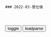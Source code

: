 ```tip
### 2022-03-曾仕强
```

<table id="tbc" style="white-space:pre-wrap">
</table>
<button onclick="toggleb()">toggle</button>
<button onclick="loadparse()">loadparse</button>
<br>
<!-- 🌸<br>🍅-　-🍑<hr>🍀 -->
<pre>
<textarea rows="30" cols="100" style="display: none" id="tar">

曾仕强：女人的第六感比较灵，那么男人要听女人的吗？
https://mbd.baidu.com/newspage/data/videolanding?nid=sv_54959642041152900&sourceFrom=pc_feedlist

我们所面对的经常是，资讯不充分，数据不正确。

女人的话一定要听，但是女人的话是不可以听的。

<font size="1" style="color:#DCDCDC">2022-05-05</font>

曾仕强：你去找钱，一辈子辛苦；钱来找你，生活轻松愉快
https://mbd.baidu.com/newspage/data/videolanding?nid=sv_7642913101254947800&sourceFrom=pc_feedlist

现代人，脑筋真够不清楚，把错的看成对的，把对的反而看成错的，然后洋洋得意。

你去找钱，一辈子很辛苦。钱来找你，你轻松愉快。

现在的理财专家，都是穷光蛋。一天到晚告诉人家哪一个股票会，哪一个股票会跌，这个人累了个半死，就是赚不着钱，那你还听他的？

<font size="1" style="color:#DCDCDC">2022-04-29</font>

曾仕强教授：你如果看清了自己，基本上就开悟了！
https://mbd.baidu.com/newspage/data/videolanding?nid=sv_13017235389568420561&sourceFrom=rec

第一，你这辈子来是干什么的。你可能到死都不知道。
很多人到六七十岁才知道，哎呀我根本不是做这些事情的，时间都浪费掉了。

第二，你知道怎样去完成你的人生使命吗？你也不知道。
第三，你开始做了，你会知道怎样做才会做更好吗？也不知道。
其实这三个是人生最要紧的事情，可是我们全不知道。

<font size="1" style="color:#DCDCDC">2022-04-27</font>

六十四卦中有“大过卦”与“小过卦”，分别有何含义｜百家讲坛
https://mbd.baidu.com/newspage/data/videolanding?nid=sv_292888622464824385&sourceFrom=rec

人为什么会小过不断，就是因为你不在意。

<font size="1" style="color:#DCDCDC">2022-04-27</font>

《易经》中常用的两个字悔和吝，它们分别有何深意？｜百家讲坛
https://mbd.baidu.com/newspage/data/videolanding?nid=sv_5285080922736034094&sourceFrom=rec

悔是从心就是我做错了，我心里面真的想改过，而且我会实际行动来补过。

吝是找理由。不是我有意的，我实在是没有办法，讲这些话就是无心要改变。
嘴巴找很多理由，来掩饰他的过错，心里头完全没有想要改过。

各位有没有发现，这是人生的规律。吉生吝，吝生凶，凶生悔，悔生吉。

<font size="1" style="color:#DCDCDC">2022-04-27</font>

曾仕强：凡是发生过的事情都是好事情，整天想东想西没有好处！
https://mbd.baidu.com/newspage/data/videolanding?nid=sv_8530937025441906921&sourceFrom=rec

易经是解开宇宙人生密码的一部宝典，是把人生的密码整个给你解开。

<font size="1" style="color:#DCDCDC">2022-04-27</font>

曾仕强教授：你会失败是因为你选择的失败！
https://mbd.baidu.com/newspage/data/videolanding?nid=sv_11660553978942137563&sourceFrom=rec

你会失败是因为你选择的失败，你要成功是因为你选择的成功。
一个人向成功的时候都是自己否定，以我的能力可能吗？以我的运气做得到吗？你就把自己的选择否定掉，所以一般人嘴巴都讲要成功，心里想的都是要失败，因为失败你比较没有压力，成功你的压力会越来越大。

<font size="1" style="color:#DCDCDC">2022-04-27</font>

曾仕强：地球，已经丧失了自我修复的力量，这是人类最大的威胁！
https://mbd.baidu.com/newspage/data/videolanding?nid=sv_4428181111087464167&sourceFrom=rec

这就是西方的文明，所造成的一个惨剧。不是悲剧，而是惨剧。zg人应该出来号召全世界，把我们美好的文化重现复兴，发扬到世界上去，否则人类是没救了。

人类不要想过正常气候的日子，气候异常变正常，正常变异常。

你真正了解zh文化，你要知道zg人要替自己所作所为负百分之百的责任。

<font size="1" style="color:#DCDCDC">2022-04-25</font>

曾仕强教授：改掉熬夜的习惯，才有健康的身体！
https://mbd.baidu.com/newspage/data/videolanding?nid=sv_12268672416225135590&sourceFrom=rec

晚上12点以前不睡觉的话，45岁以后什么病都出来了。

<font size="1" style="color:#DCDCDC">2022-04-25</font>

婚前睁大眼睛婚后睁一只眼闭一只眼
https://mbd.baidu.com/newspage/data/videolanding?nid=sv_3476910416224763800&sourceFrom=rec

好不容易选择一个人，天天跟他过不去，就是跟自己过不去。

<font size="1" style="color:#DCDCDC">2022-04-25</font>

曾仕强：懂得越多的人越不敢讲对错，越一知半解的越好像什么都懂
https://mbd.baidu.com/newspage/data/videolanding?nid=sv_7767539625906845359&sourceFrom=pc_feedlist

<font size="1" style="color:#DCDCDC">2022-04-25</font>

曾仕强：读《易经》，就是要及时悔改，老天随时给我们回头的路
https://mbd.baidu.com/newspage/data/videolanding?nid=sv_2542886418315394847&sourceFrom=pc_feedlist

我们没有当g的时候，良心最好。

<font size="1" style="color:#DCDCDC">2022-04-25</font>

曾仕强：怎么做才能得到领导的赏识？学会这个方法绝对有效
https://mbd.baidu.com/newspage/data/videolanding?nid=sv_10457396732918106831&sourceFrom=pc_feedlist

<font size="1" style="color:#DCDCDC">2022-04-25</font>

曾仕强：要相信明哲保身，智慧的人都懂得做隐士，最怕你当硬汉
https://mbd.baidu.com/newspage/data/videolanding?nid=sv_1186513407860990781&sourceFrom=rec

年轻人永远是被利用的一群，就是因为你有正义感。你所知又不多，又充满了正义，就很容易被人家拿来当工具。

<font size="1" style="color:#DCDCDC">2022-04-25</font>

曾仕强：人生必须要通过一些检验，谁都跑不掉｜百家讲坛
https://mbd.baidu.com/newspage/data/videolanding?nid=sv_8803902742300506588&sourceFrom=pc_feedlist

<font size="1" style="color:#DCDCDC">2022-04-25</font>

曾仕强：与人沟通千万记住有个距离感，更有利于你结识善缘
https://mbd.baidu.com/newspage/data/videolanding?nid=sv_3866538320236112837&sourceFrom=pc_feedlist

<font size="1" style="color:#DCDCDC">2022-04-22</font>

曾仕强：其实一个人未来的模样是自己定的，你发现了吗？
https://mbd.baidu.com/newspage/data/videolanding?nid=sv_1501831350016235927&sourceFrom=rec

<font size="1" style="color:#DCDCDC">2022-04-22</font>

曾仕强：一个人越是缺少什么，他越是要表现什么
https://mbd.baidu.com/newspage/data/videolanding?nid=sv_15154943538222677792&sourceFrom=rec

讲话讲得越冠冕堂皇的人，人格是越低劣的。
因为如果对他来说是真的，他就用不着强调。

凡是会特别强调他怎么样，你都要提高警觉，
他就怕你发现，怕你怀疑，他不停地给你保障，但没有用。

<font size="1" style="color:#DCDCDC">2022-04-22</font>

曾仕强：与人沟通千万记住有个距离感，更有利于你结识善缘
https://mbd.baidu.com/newspage/data/videolanding?nid=sv_3866538320236112837&sourceFrom=pc_feedlist

隐隐约约得暗示，对zg人其实更重要。

<font size="1" style="color:#DCDCDC">2022-04-22</font>

日本“躺平族”创始人，20年没出过家门，吃喝拉撒全靠父母帮！
https://mbd.baidu.com/newspage/data/videolanding?nid=sv_3274117938900673301&sourceFrom=pc_feedlist

<font size="1" style="color:#DCDCDC">2022-04-19</font>

董明珠：“霸道”是我的慈悲
https://mbd.baidu.com/newspage/data/videolanding?nid=sv_10004643190241883511&sourceFrom=pc_feedlist

我根本没想过胜算还是失败，我认为一定是我选择没有错的。

<font size="1" style="color:#DCDCDC">2022-04-19</font>

曾仕强：人情没必要去讨，一讨就全都没了！
https://mbd.baidu.com/newspage/data/videolanding?nid=sv_1999034507730367959&sourceFrom=rec

父母不可以跟子女讲，我这么辛苦养你，你以后要报答我。
人情不讨，人情永远在。人情一讨，连本带利统统讨光光。

只要你心中有所求，你就得不到任何东西。

<font size="1" style="color:#DCDCDC">2022-04-19</font>

曾仕强：怎样用金钱来测试朋友
https://mbd.baidu.com/newspage/data/videolanding?nid=sv_3629025907009395992&sourceFrom=pc_feedlist

你救了穷人就会制造更多的穷人。
你要告诉他怎么脱离这个穷的困境，而不是给他现成的钱让他去花。

<font size="1" style="color:#DCDCDC">2022-04-19</font>

曾仕强教授：天无绝人之路！
https://mbd.baidu.com/newspage/data/videolanding?nid=sv_7964665453620682905&sourceFrom=rec

<font size="1" style="color:#DCDCDC">2022-04-19</font>

曾仕强教授：试错的成本并不高，错过的成本却非常高！
https://mbd.baidu.com/newspage/data/videolanding?nid=sv_5792718952025552286&sourceFrom=rec

你什么都不敢尝试，什么都怕过分，结果搞得自己寸步难行，反而得不到宝贵的经验。

<font size="1" style="color:#DCDCDC">2022-04-19</font>

无毒不丈夫，最毒妇人心。因为一阴一阳之谓道
https://mbd.baidu.com/newspage/data/videolanding?nid=sv_6992743362789817776&sourceFrom=rec

所有冷的东西，都跑到地面上来的时候。热的东西都跑到地底下去，其实是蛮危险的。因为火烧就要爆发了。

<font size="1" style="color:#DCDCDC">2022-04-19</font>

曾仕强：做事要用心，而不仅仅是努力
https://mbd.baidu.com/newspage/data/videolanding?nid=sv_13361670648616810061&sourceFrom=pc_feedlist

努力是没有用的，做事要用心。

<font size="1" style="color:#DCDCDC">2022-04-19</font>

曾仕强：凡是碰到你意想不到的事情，是老天在帮你忙
https://mbd.baidu.com/newspage/data/videolanding?nid=sv_10287616474097934836&sourceFrom=rec

<font size="1" style="color:#DCDCDC">2022-04-13</font>

曾仕强：世界上你是唯一的，没有第二个人完全跟你一样｜百家讲坛
https://mbd.baidu.com/newspage/data/videolanding?nid=sv_1729266743530644350&sourceFrom=pc_feedlist

我造出我这样的命运，那我抱怨，抱怨谁？能不能重来，没有办法重来。

<font size="1" style="color:#DCDCDC">2022-04-13</font>

曾仕强：人要有辨别事实的能力，不要轻易相信当下的资讯信息
https://mbd.baidu.com/newspage/data/videolanding?nid=sv_15226251326997222224&sourceFrom=pc_feedlist

资讯泛滥的时代，要慎选资讯。

我们大概每一分钟，都可以得到还几个不正确的资讯。

以前一个资讯要公布出来是很谨慎的过程，再三的过滤，再三的求证。现在没有，随便听到，随便传播。

<font size="1" style="color:#DCDCDC">2022-04-13</font>

功劳永远是老板的，作为一个部属，是永远没有功劳的？｜百家讲坛
https://mbd.baidu.com/newspage/data/videolanding?nid=sv_6754277510386445664&sourceFrom=pc_feedlist

<font size="1" style="color:#DCDCDC">2022-04-13</font>

在太极中我们所看到的都是假象，真相是永远看不见的｜百家讲坛
https://mbd.baidu.com/newspage/data/videolanding?nid=sv_12771722825435026747&sourceFrom=pc_feedlist

我们所看到的都是假象，真相是永远看不见的。a龖龖囗

<font size="1" style="color:#DCDCDC">2022-04-13</font>

君子有三畏！人总应该给他一个“怕”的人，尤其是孩子｜百家讲坛
https://mbd.baidu.com/newspage/data/videolanding?nid=sv_3346391998293816977&sourceFrom=pc_feedlist

你心里头总要有一些害怕的对象，你才会制约你自己。天不怕地不怕，那还得了？

<font size="1" style="color:#DCDCDC">2022-04-12</font>

曾仕强：新的是好的，旧的是坏的，这是最可怕的观念｜百家讲坛
https://mbd.baidu.com/newspage/data/videolanding?nid=sv_12652953931812620089&sourceFrom=pc_feedlist

有例行一定有例外，这个我们承认。但是例外比例行还多，那人家就不服气了。

例外比较少，理性比较多。经常这样办，偶尔这样办可以。

求新求变本身是对的，是你搞错了。

<font size="1" style="color:#DCDCDC">2022-04-12</font>

世界上有很多“三季人”，远离他们可以多活10年？｜百家讲坛
https://mbd.baidu.com/newspage/data/videolanding?nid=sv_11369236759457080734&sourceFrom=pc_feedlist

越是不懂的人，讲话声音越大。

<font size="1" style="color:#DCDCDC">2022-04-12</font>

为什么说西方家庭是有限公司，zg家庭是无限公司？｜百家讲坛
https://mbd.baidu.com/newspage/data/videolanding?nid=sv_14119058228956656269&sourceFrom=pc_feedlist

<font size="1" style="color:#DCDCDC">2022-04-12</font>

《易经》解开宇宙人生的奥秘，人生地物统统要潜龙勿用｜百家讲坛
https://mbd.baidu.com/newspage/data/videolanding?nid=sv_5685533205442812238&sourceFrom=pc_feedlist

有害无害都弄出来了，糟糕了。

<font size="1" style="color:#DCDCDC">2022-04-11</font>

《易经》告诉我们只问应不应该，少去问结果会怎样｜百家讲坛
https://mbd.baidu.com/newspage/data/videolanding?nid=sv_13031935112614904365&sourceFrom=pc_feedlist

<font size="1" style="color:#DCDCDC">2022-04-11</font>

曾仕强：爱情并不是生活的全部！
https://mbd.baidu.com/newspage/data/videolanding?nid=sv_15220424064617838154&sourceFrom=rec

爱情是要学习的，如果没有学习，那这爱情很可能就是漩涡，就会把人滚进去，然后受伤的一定是自己。

<font size="1" style="color:#DCDCDC">2022-04-11</font>

每个文字都有象数理，每个文字都是太极，是有生命的！｜百家讲坛
https://mbd.baidu.com/newspage/data/videolanding?nid=sv_17176076426274769887&sourceFrom=pc_feedlist

吉悔常用的时候，吝凶就可以减免。

<font size="1" style="color:#DCDCDC">2022-04-11</font>

利是害的来源，害是利的基础！合在一起能得到正确概念｜百家讲坛
https://mbd.baidu.com/newspage/data/videolanding?nid=sv_1053163345434657329&sourceFrom=pc_feedlist

<font size="1" style="color:#DCDCDC">2022-04-11</font>

什么叫“趋吉避凶”？曾仕强教授：挣脱人生的必然律｜百家讲坛
https://mbd.baidu.com/newspage/data/videolanding?nid=sv_8654528159224741390&sourceFrom=pc_feedlist

一件事情你做到了，你完全趋吉避凶。后悔在先，不要后悔在后。a龖龖龖

你要做一件事要想想，我这事情后果可能怎么样，会不会有什么事情让我后悔的。
你什么都不想，做了再说。做了之后再后悔，晚了。

<font size="1" style="color:#DCDCDC">2022-04-11</font>

人不管信什么，信到差不多就好，过分相信就是迷信！｜百家讲坛
https://mbd.baidu.com/newspage/data/videolanding?nid=sv_9629565090580951386&sourceFrom=pc_feedlist

不管信什么，信到差不多就好，过分相信就是迷信。

迷信是程度问题，而不是说哪个东西是迷信。

<font size="1" style="color:#DCDCDC">2022-04-11</font>

曾仕强：人败皆因懒，不管有钱没钱，一定要记住这句话
https://mbd.baidu.com/newspage/data/videolanding?nid=sv_9784751722799196302&sourceFrom=rec

人一旦懒惰，你再有钱也是完蛋。人再有成就再聪明，只要你一懒惰，就报销了。

<font size="1" style="color:#DCDCDC">2022-04-11</font>

八卦与h字起源有着密切联系，“水”字就是从中得来｜百家讲坛
https://mbd.baidu.com/newspage/data/videolanding?nid=sv_5200201997090833367&sourceFrom=pc_feedlist

<font size="1" style="color:#DCDCDC">2022-04-11</font>

为什么总说“儿子像妈，女儿像爸”，其中有何奥秘？｜百家讲坛
https://mbd.baidu.com/newspage/data/videolanding?nid=sv_7542082087861148210&sourceFrom=pc_feedlist

<font size="1" style="color:#DCDCDC">2022-04-11</font>

什么限制都没有，但还是不会去违反，这就叫“坤谦”｜百家讲坛
https://mbd.baidu.com/newspage/data/videolanding?nid=sv_3204881759912118059&sourceFrom=pc_feedlist

<font size="1" style="color:#DCDCDC">2022-04-07</font>

《易经》告诉我们：一切都是你在决定，不是命在决定｜百家讲坛
https://mbd.baidu.com/newspage/data/videolanding?nid=sv_11440334398892666704&sourceFrom=pc_feedlist

<font size="1" style="color:#DCDCDC">2022-04-07</font>

《易经》有个通例“初难知，上易知”，来听其中道理｜百家讲坛
https://mbd.baidu.com/newspage/data/videolanding?nid=sv_7968078918532049808&sourceFrom=pc_feedlist

一个人到了七老八十，你这辈子有什么成就其实都已经知道了，都非常清楚了。所以老人家没有什么好隐藏的。

年轻人被人家骂没有出息的，其实对你是好事。
我有一天出息给你看，你就有出息了。

<font size="1" style="color:#DCDCDC">2022-04-07</font>

要了解《易经》中的八卦，必须善于运用我们的想象力｜百家讲坛
https://mbd.baidu.com/newspage/data/videolanding?nid=sv_6828227664410775416&sourceFrom=pc_feedlist

<font size="1" style="color:#DCDCDC">2022-04-07</font>

山艮的顶端是“劳谦”，“劳谦”在《易经》中是何意？｜百家讲坛
https://mbd.baidu.com/newspage/data/videolanding?nid=sv_11768362377523468758&sourceFrom=pc_feedlist

没有贡献而谦，那个是不值得我们去表扬的。

你说老天帮忙没有人会不高兴，你说这是我努力的成果，你试试看。

<font size="1" style="color:#DCDCDC">2022-04-07</font>

都说“文王重卦”，六十四卦真的是文王所创的吗？｜百家讲坛
https://mbd.baidu.com/newspage/data/videolanding?nid=sv_7104505883398977346&sourceFrom=rec

zg人所有东西，都是集体创造的。而且我们也不相信，64卦是到文王才把它重卦起来的。

<font size="1" style="color:#DCDCDC">2022-04-07</font>

曾仕强教授：“太极”是宇宙万物万象共同的基因！｜百家讲坛
https://mbd.baidu.com/newspage/data/videolanding?nid=sv_8197720046341774511&sourceFrom=pc_feedlist

<font size="1" style="color:#DCDCDC">2022-04-07</font>

为什么猴子不如人灵光？原来与手的“灵活度”有关｜百家讲坛
https://mbd.baidu.com/newspage/data/videolanding?nid=sv_7756355787006527700&sourceFrom=rec

<font size="1" style="color:#DCDCDC">2022-04-07</font>

《易经》的奥秘：人要站在不变立场上来变，才不会乱变｜百家讲坛
https://mbd.baidu.com/newspage/data/videolanding?nid=sv_9279174319155176217&sourceFrom=pc_feedlist

人妥协却不能放弃立场，才叫圆通。

<font size="1" style="color:#DCDCDC">2022-04-07</font>

曾仕强教授：老祖宗的智慧足以应付一切而没有后遗症
https://mbd.baidu.com/newspage/data/videolanding?nid=sv_5247257362340078145&sourceFrom=rec

一个人只有发现你自己错的时候，你才会改变一切。你始终认为都是别人错我没有错，你永远是愚昧的。

<font size="1" style="color:#DCDCDC">2022-04-04</font>

在《易经》中七变九、八变六，我们就把它叫做七上八下｜百家讲坛
https://mbd.baidu.com/newspage/data/videolanding?nid=sv_13744373099399484587&sourceFrom=pc_feedlist

<font size="1" style="color:#DCDCDC">2022-04-04</font>

怎样做才是一个“贤妻”？曾仕强：让他没有后顾之忧｜百家讲坛
https://mbd.baidu.com/newspage/data/videolanding?nid=sv_3046956655024182908&sourceFrom=pc_feedlist

<font size="1" style="color:#DCDCDC">2022-04-04</font>

《易经》中讲：一个人现在的状况是从小到大累积的结果｜百家讲坛
https://mbd.baidu.com/newspage/data/videolanding?nid=sv_9931215178431706493&sourceFrom=pc_feedlist

一个人活到五十岁，回头一看会发现你一路走来，好像都有一只手在安排。

你这一路走来，就造成你今天这个样子。你今天为什么会这样，就是你从小到大点点滴滴累积起来的成果。

<font size="1" style="color:#DCDCDC">2022-04-04</font>

假如人们不信苍生信鬼神的话，我们人类会怎么样？｜百家讲坛
https://mbd.baidu.com/newspage/data/videolanding?nid=sv_2800154385066205129&sourceFrom=rec

要重视活着的人，不要完全被那种，看不见的鬼神所牵引。

<font size="1" style="color:#DCDCDC">2022-04-03</font>

“五十而知天命”对应“发愤忘食”，发愤忘食有何条件｜百家讲坛
https://mbd.baidu.com/newspage/data/videolanding?nid=sv_6967212259570721100&sourceFrom=rec

不能小时候就发愤忘食，
发愤忘食干什么？看言情小说，完了。发愤忘食干什么？上网吧，完了。

发愤忘食是有条件的，就是当你知道你这辈子要做什么的时候，你就全心全意去做。

<font size="1" style="color:#DCDCDC">2022-04-03</font>

《易经》所追求的是无咎，而并非大吉大利，有得必有失丨百家讲坛
https://mbd.baidu.com/newspage/data/videolanding?nid=sv_13491243783442642801&sourceFrom=rec

易经所追求的就是无咎，不是大吉大利。大吉大利有什么用，后面一定是凶，它是连带来的。当你得到某些好处的时候，你注定要失掉一些东西。

你做生意，生意一好，你就忙死了，你就没有时间看电影，有钱也不能看电影。生意不好，赚不到钱，那就有时间看定影了。

<font size="1" style="color:#DCDCDC">2022-04-03</font>

《易经》告诉我们：就算有过错也没有关系，才叫做无咎丨百家讲坛
https://mbd.baidu.com/newspage/data/videolanding?nid=sv_1252598323920882829&sourceFrom=pc_feedlist

易经所追求的最高的叫做无咎。无咎不是没有过错，
无咎是就算有过错，也没有关系，才叫做无咎。

无咎就是你只要行得正，做得正，就算有点小过错，人家很容易谅解你，也不会有什么凶祸。

我们一般人都喜欢大吉大利，
大吉大利跟凶险祸患是一体的。

<font size="1" style="color:#DCDCDC">2022-03-30</font>

曾仕强：讲话首先要讲的让人听得进去，z美沟通的区别
https://mbd.baidu.com/newspage/data/videolanding?nid=sv_7282282714003747081&sourceFrom=rec

我们越来越喜欢听好听的话，我们对真实的话，我们很不喜欢听。

你没有适当的恭维，他根本听不进去，你再对也没有用。

讲话首先要让对方听得进去，只要他听不进去，你就等于白讲了。你再对也没有用，再真实也没有用，你再真心也没有用。

你学到美g人的沟通，你在zgsh是吃不开的。美g人听话是听这句话是不是真的，
zg人听话是听你这句话的立场是什么，是跟我同一立场还是不同立场。

我们最在乎的是你跟我同一立场，还是不同立场。我们不在乎你讲真话是讲假话。

美国人只在乎你讲话的内容，他不在乎你怎么讲，你讲话的方式无所谓。zg人相反，zg人不在乎你讲话的内容，他非常在乎你讲话的方式。

你怎么可以这样讲？你不可以这样讲！你讲什么都不所谓，就是不可以这样讲。

美g人你就要给他真实的材料。你怎么讲，他都听得进去。

我们都知道他对我很好，他都跟我讲真话，他这一次是真心为我，但是我还是不高兴。为什么？他不可以这样子，我们很在乎他不可以这样子。

<font size="1" style="color:#DCDCDC">2022-04-03</font>

连接天南地北的线叫太极线，一切一切都是走这样的线｜百家讲坛
https://mbd.baidu.com/newspage/data/videolanding?nid=sv_3917633145680236000&sourceFrom=pc_feedlist

现在科学也证明，一切都是走S这样的线。

<font size="1" style="color:#DCDCDC">2022-04-02</font>

曾仕强教授：科学越发达越证明《易经》讲的道理越正确｜百家讲坛
https://mbd.baidu.com/newspage/data/videolanding?nid=sv_8354126599472522052&sourceFrom=pc_feedlist

用科学的知识来了解易经，会非常方便，我们比古人方便太多了，因为有很多的科学的东西帮助我们去了解易经。

<font size="1" style="color:#DCDCDC">2022-04-01</font>

伏羲氏画来画去，他怎么知道“三画卦”就要停呢？｜百家讲坛
https://mbd.baidu.com/newspage/data/videolanding?nid=sv_13772239620556757168&sourceFrom=pc_feedlist

方向永远比速度更优先。

<font size="1" style="color:#DCDCDC">2022-04-01</font>

如果引起人家嫉妒，不完全是别人的事情，自己也要检讨丨百家讲坛
https://mbd.baidu.com/newspage/data/videolanding?nid=sv_2143833501523105286&sourceFrom=pc_feedlist

太多年轻人一出sh，他就受到很大的打击，从此对sh失去信心了，然后比谁都坏，这是非常可怜的。

<font size="1" style="color:#DCDCDC">2022-04-01</font>

在六十四卦中既济并不是最后一卦，未济才是最后一卦｜百家讲坛
https://mbd.baidu.com/newspage/data/videolanding?nid=sv_9690607455678627884&sourceFrom=pc_feedlist

人有技术，没有仁义，更惨。

<font size="1" style="color:#DCDCDC">2022-04-01</font>

易经告诉我们，盛极必衰
https://mbd.baidu.com/newspage/data/videolanding?nid=sv_4763778748321113265&sourceFrom=rec

你去看历史，你会感觉到易经所讲的完全是它见证的。

<font size="1" style="color:#DCDCDC">2022-04-01</font>

曾仕强：纯善的人容不了自己，纯恶的人别人容不了你｜百家讲坛
https://mbd.baidu.com/newspage/data/videolanding?nid=sv_3393856497894795284&sourceFrom=pc_feedlist

<font size="1" style="color:#DCDCDC">2022-04-01</font>

我们人类有三个特性，来看这三个特性分别是什么｜百家讲坛
https://mbd.baidu.com/newspage/data/videolanding?nid=sv_15640946348386127089&sourceFrom=pc_feedlist

创造性，自主性，局限性。

<font size="1" style="color:#DCDCDC">2022-04-01</font>

曾仕强教授：我为什么要讲易经，因为易经才是根本
https://mbd.baidu.com/newspage/data/videolanding?nid=sv_6351035063838355268&sourceFrom=rec

易经才是根本。你懂得易经，你可以所有事情一下都悟通了，因为它就是乱中有序。它非常乱，但是条条有理。把乱跟有序合起来，你就得到易经的珍萃。

易经是你每天，24小时都在用的东西，只是你不知道。
你所作所为，所讲的话，没有一样是离得开易经的。
因为它是最广大的系统，易经是全世界最大的系统，它可以包容所有的东西，无所不包。

我没有读易经以前，我非常讨厌zg人，乱七八糟不守法不守时，没有现代化。我跟一般年轻人是一样。

你无法改变别人，唯一的办法就是调整自己，调整你的心态，一切都是心态在决定。

<font size="1" style="color:#DCDCDC">2022-04-01</font>

伏羲是怎样画出八卦图来的？听曾仕强教授分析讲解｜百家讲坛
https://mbd.baidu.com/newspage/data/videolanding?nid=sv_8268582761095786769&sourceFrom=pc_feedlist

天象的变化，它是有征兆的。

<font size="1" style="color:#DCDCDC">2022-04-01</font>

「每日一x话」观乎天文，以察时变；观乎人文，以化成天下
https://baijiahao.baidu.com/s?id=1632102072321430704&wfr=spider&for=pc

<font size="1" style="color:#DCDCDC">2022-04-01</font>

女追男的婚姻不可能持久？曾仕强教授告诉你答案｜百家讲坛
https://mbd.baidu.com/newspage/data/videolanding?nid=sv_17611893345134152488&sourceFrom=pc_feedlist

<font size="1" style="color:#DCDCDC">2022-04-01</font>

人生感悟 g学 曾仕强
https://mbd.baidu.com/newspage/data/videolanding?nid=sv_14173941637511459502&sourceFrom=rec

<font size="1" style="color:#DCDCDC">2022-04-01</font>

20世纪，最大的笑话，是市场导向
https://mbd.baidu.com/newspage/data/videolanding?nid=sv_18167777363955745286&sourceFrom=rec

<font size="1" style="color:#DCDCDC">2022-04-01</font>

曾仕强：易经是个大系统，其大无外，其小无内
https://mbd.baidu.com/newspage/data/videolanding?nid=sv_14086747427412307689&sourceFrom=rec

《管子·心术上》讲:“道在天地之间也,其大无外,其小无内。”

<font size="1" style="color:#DCDCDC">2022-04-01</font>

曾仕强：zg人爱面子到底对不对？
https://mbd.baidu.com/newspage/data/videolanding?nid=sv_7133498206241483334&sourceFrom=rec

面子就是羞耻之心，一个人连羞耻之心都没有，那还有救药吗？

人家把哪那个花踢倒了，你就说没关系没关系，他就赶快把它扶正了。如果人家踢倒，你说：你看你！他说：踢倒怎么样，我再踢一个。标准的zg人。

<font size="1" style="color:#DCDCDC">2022-04-01</font>

曾仕强：有一个动作，大家都很讨厌
https://mbd.baidu.com/newspage/data/videolanding?nid=sv_12397707922331971266&sourceFrom=rec

现在越来越多的人，都喜欢做这个动作。（哼）
所有人见到你这样都是讨厌的。

动不动就（嗯），你要看我这一台，别的台都是乱讲，只有我这一台是正的。完了么，全完了。一个人到了要说自己是正的，你就已经开始不正了。a龖龖龖

　你自己孝敬父母是一回事，
你对m族不孝，你对我们文化不孝，那更严重。a龖龖囗

对文化不忠，对m族不孝。

我们绝对不容许，一个公众人物出来说，对不起我犯了普天下的男人都会犯的过错，
你把我也牵进去干什么，你自己搞错了你还在干什么。

真正保留zh文化的是那种没有读什么书的人，他保留最多。一个人有了知识，他就开始要对老祖宗有意见，他就开始认为我们要学西方，他就认为我们要跟国际接轨，就不应该保留zg的东西。大不孝也。

<font size="1" style="color:#DCDCDC">2022-04-01</font>

为什么现在的孩子越来越挑食？曾仕强教授一语点破｜百家讲坛
https://mbd.baidu.com/newspage/data/videolanding?nid=sv_16776779337677393787&sourceFrom=pc_feedlist

一个小孩子，从小吃好的穿好的，
以后万一将来穷买不起丝绸的时候，你穿起来就全身难过。小时候穿粗布的，到时候穿什么都很舒服。

<font size="1" style="color:#DCDCDC">2022-04-01</font>

曾仕强：当你诚心够的时候，就能感应祖先
https://mbd.baidu.com/newspage/data/videolanding?nid=sv_18373219995872591961&sourceFrom=rec

虽然这个人在你眼前，可是你心中没有他一点点位置的时候，他是不存在的。

你要拜孔子，你不必走到他跟前去，你走到跟前去，跟他没有感应也是白来的。你就坐在这里，你就想到孔子讲了一些话，你就跟他有感应了。

你心中有孔子，孔子跟你就有感应。你心中有父母，父母就跟你有感应。你心中有天地，天地就跟你有感应。这就叫祭祀。

<font size="1" style="color:#DCDCDC">2022-03-31</font>

我们每一个人每天都在用《易经》，只是我们不知道而已｜百家讲坛
https://mbd.baidu.com/newspage/data/videolanding?nid=sv_6869466719558732032&sourceFrom=pc_feedlist

<font size="1" style="color:#DCDCDC">2022-03-31</font>

日用而不知的出处、含义_百度知道
https://zhidao.baidu.com/question/2055600658990830227.html

《周易·系辞上》
百姓日用而不知，故君子之道鲜矣。

<font size="1" style="color:#DCDCDC">2022-03-31</font>

八卦中的八个符号长什么样子？它们分别代表着什么？｜百家讲坛
https://mbd.baidu.com/newspage/data/videolanding?nid=sv_18362254808446011047&sourceFrom=pc_feedlist

<font size="1" style="color:#DCDCDC">2022-03-31</font>

太深奥了！如何理解“孤阴不生，孤阳不长”这句话？｜百家讲坛
https://mbd.baidu.com/newspage/data/videolanding?nid=sv_5646746558883145106&sourceFrom=pc_feedlist

我们男女是同等看待的。
女人能做的事情，男人做不了。男人能做的事情，女人都能做。
所以你说男人很伟大，你要证明一下，你生个小孩给我看看，他就生不出来。

<font size="1" style="color:#DCDCDC">2022-03-31</font>

</textarea>
</pre>
<!-- 🍀<br>🍑-　-🍅<hr>🌸 -->

```note
```

<link
  rel="stylesheet"
  href="https://cdn.jsdelivr.net/npm/@fancyapps/ui/dist/fancybox.css"
/>
<script src="https://cdn.jsdelivr.net/npm/@fancyapps/ui@4.0/dist/fancybox.umd.js"></script>

<script type="text/javascript">

var __urlRegex = /(\b(https?|ftp|file):\/\/[-A-Z0-9+&@#\/%?=~_|!:,.;]*[-A-Z0-9+&@#\/%=~_|])/ig;
var __imgRegex = /\.(?:jpe?g|gif|png|webp)$/i;

loadparse();

function parseURL($string){

    var exp = __urlRegex;
    return $string.replace(exp,function(match){
            __imgRegex.lastIndex=0;
            if(__imgRegex.test(match)){
                return '<a data-fancybox="gallery" href="' + match.replace("/p=700", "")
                 + '"><img src="' + match.replace("/p=700", "/p=160x200")+'" width="64"></a>';
            }
            else{
                return '<a href="' + match + '" target="_blank">' + match + '</a>';
            }
        }
    );
}

function loadparse() {
  tbc.innerHTML = parseURL(tar.value);
}

function toggleb() {
  var x = document.getElementById("tar");
  if (x.style.display === "none") {
    x.style.display = "";
  } else {
    x.style.display = "none";
  }
}

</script>
